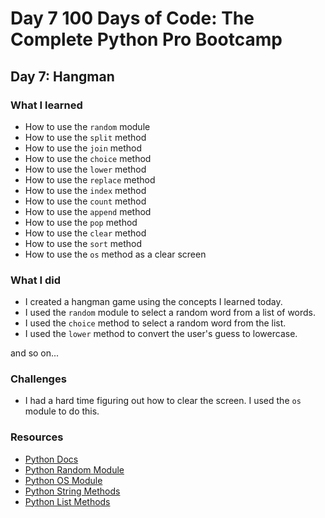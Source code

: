 # Day 7 100 Days of Code: The Complete Python Pro Bootcamp

## Day 7: Hangman

### What I learned

* How to use the `random` module
* How to use the `split` method
* How to use the `join` method
* How to use the `choice` method
* How to use the `lower` method
* How to use the `replace` method
* How to use the `index` method
* How to use the `count` method
* How to use the `append` method
* How to use the `pop` method
* How to use the `clear` method
* How to use the `sort` method
* How to use the `os` method as a clear screen

### What I did

* I created a hangman game using the concepts I learned today.
* I used the `random` module to select a random word from a list of words.
* I used the `choice` method to select a random word from the list.
* I used the `lower` method to convert the user's guess to lowercase.

and so on...

### Challenges

* I had a hard time figuring out how to clear the screen. I used the `os` module to do this.

### Resources

* [Python Docs](https://docs.python.org/3/)
* [Python Random Module](https://docs.python.org/3/library/random.html)
* [Python OS Module](https://docs.python.org/3/library/os.html)
* [Python String Methods](https://docs.python.org/3/library/stdtypes.html#string-methods)
* [Python List Methods](https://docs.python.org/3/tutorial/datastructures.html#more-on-lists)


